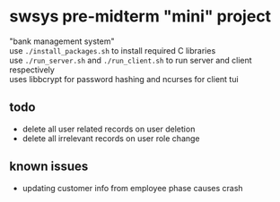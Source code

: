 # swsys pre-midterm "mini" project
"bank management system"  
use `./install_packages.sh` to install required C libraries  
use `./run_server.sh` and `./run_client.sh` to run server and client respectively  
uses libbcrypt for password hashing and ncurses for client tui  

## todo  
- delete all user related records on user deletion
- delete all irrelevant records on user role change

## known issues  
- updating customer info from employee phase causes crash